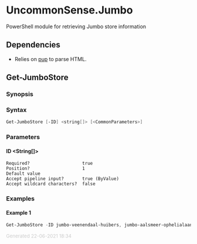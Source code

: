 # UncommonSense.Jumbo

PowerShell module for retrieving Jumbo store information

## Dependencies
- Relies on [pup](https://github.com/ericchiang/pup) to parse HTML.

<a name="Get-JumboStore"></a>
## Get-JumboStore
### Synopsis

### Syntax
```powershell
Get-JumboStore [-ID] <string[]> [<CommonParameters>]
```
### Parameters
#### ID &lt;String[]&gt;
    
    Required?                    true
    Position?                    1
    Default value                
    Accept pipeline input?       true (ByValue)
    Accept wildcard characters?  false
### Examples
#### Example 1 
```powershell
Get-JumboStore -ID jumbo-veenendaal-huibers, jumbo-aalsmeer-ophelialaan

```


<div style='font-size:small; color: #ccc'>Generated 22-06-2021 18:34</div>
